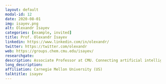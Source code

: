 ```yaml
---
layout: default
modal-id: 12
date: 2020-08-01
img: isayev.png
alt: Olexandr Isayev
categories: [example, invited]
title: Prof. Olexandr Isayev
linkedin: https://www.linkedin.com/in/olexandr/
twitter: https://twitter.com/olexandr
web: https://groups.chem.cmu.edu/isayev/
researchgate: 
description: Associate Professor at CMU. Connecting artificial intelligence (AI) with chemical sciences
long_description:
affiliation: Carnegie Mellon University (US)
talktitle: isayev
---
```

